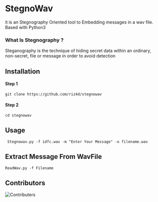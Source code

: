 # StegnoWav

it is an Stegnography Oriented tool to Embedding messages in a wav file.
Based with Python3

### What Is Stegnography ?

Steganography is the technique of hiding secret data within an ordinary,
non-secret, file or message in order to avoid detection

## Installation

#### Step 1
`git clone https://github.com/riz4d/stegnowav`
#### Step 2
`cd stegnowav`

## Usage
` Stegnowav.py -f idfc.wav -m "Enter Your Message" -o filename.wav`

## Extract Message From WavFile
`ReadWav.py -f Filename`

## Contributors

![Contributers](https://contributors-img.web.app/image?repo=riz4d/stegnowav)
